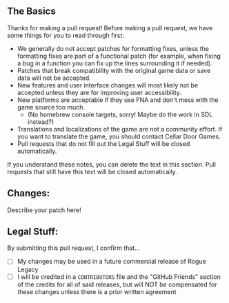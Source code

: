 ## The Basics

Thanks for making a pull request! Before making a pull request, we have some
things for you to read through first:

- We generally do not accept patches for formatting fixes, unless the formatting
  fixes are part of a functional patch (for example, when fixing a bug in a
  function you can fix up the lines surrounding it if needed).
- Patches that break compatibility with the original game data or save data will
  not be accepted.
- New features and user interface changes will most likely not be accepted
  unless they are for improving user accessibility.
- New platforms are acceptable if they use FNA and don't mess with the game
  source too much.
    - (No homebrew console targets, sorry! Maybe do the work in SDL instead?)
- Translations and localizations of the game are not a community effort. If you
  want to translate the game, you should contact Cellar Door Games.
- Pull requests that do not fill out the Legal Stuff will be closed
  automatically.

If you understand these notes, you can delete the text in this section. Pull
requests that still have this text will be closed automatically.


## Changes:

Describe your patch here!


## Legal Stuff:

By submitting this pull request, I confirm that...

- [ ] My changes may be used in a future commercial release of Rogue Legacy
- [ ] I will be credited in a `CONTRIBUTORS` file and the "GitHub Friends"
  section of the credits for all of said releases, but will NOT be compensated
  for these changes unless there is a prior written agreement
